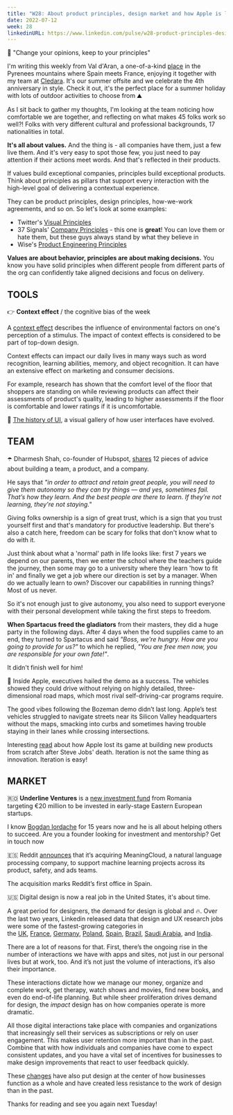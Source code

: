 ```yaml
---
title: "W28: About product principles, design market and how Apple is losing the innovation game"
date: 2022-07-12
week: 28
linkedinURL: https://www.linkedin.com/pulse/w28-product-principles-design-market-how-apple-losing-raz-tirboaca
---
```


💬 "Change your opinions, keep to your principles"

I'm writing this weekly from Val d'Aran, a one-of-a-kind [place](https://www.visitvaldaran.com/) in the Pyrenees mountains where Spain meets France, enjoying it together with my team at [Cledara](https://www.cledara.com/). It's our summer offsite and we celebrate the 4th anniversary in style. Check it out, it's the perfect place for a summer holiday with lots of outdoor activities to choose from ⛰

As I sit back to gather my thoughts, I'm looking at the team noticing how comfortable we are together, and reflecting on what makes 45 folks work so well?! Folks with very different cultural and professional backgrounds, 17 nationalities in total.

**It's all about values.** And the thing is - all companies have them, just a few live them. And it's very easy to spot those few, you just need to pay attention if their actions meet words. And that's reflected in their products.

If values build exceptional companies, principles build exceptional products. Think about principles as pillars that support every interaction with the high-level goal of delivering a contextual experience. 

They can be product principles, design principles, how-we-work agreements, and so on. So let's look at some examples:

- Twitter's [Visual Principles](https://twitter.com/ashlie/status/1425506038506147840) 
- 37 Signals' [Company Principles](https://37signals.com/) - this one is **great**! You can love them or hate them, but these guys always stand by what they believe in
- Wise's [Product Engineering Principles](https://medium.com/transferwise-ideas/product-engineering-principles-at-transferwise-46a12a47e758) 

**Values are about behavior, principles are about making decisions.** You know you have solid principles when different people from different parts of the org can confidently take aligned decisions and focus on delivery. 

## TOOLS
👉 **Context effect** / the cognitive bias of the week

A [context effect](https://en.wikipedia.org/wiki/Context_effect) describes the influence of environmental factors on one's perception of a stimulus. The impact of context effects is considered to be part of top-down design. 

Context effects can impact our daily lives in many ways such as word recognition, learning abilities, memory, and object recognition. It can have an extensive effect on marketing and consumer decisions. 

For example, research has shown that the comfort level of the floor that shoppers are standing on while reviewing products can affect their assessments of product's quality, leading to higher assessments if the floor is comfortable and lower ratings if it is uncomfortable.

🎨 [The history of UI](https://history.user-interface.io/), a visual gallery of how user interfaces have evolved.

## TEAM
☂️ Dharmesh Shah, co-founder of Hubspot, [shares](https://blog.hubspot.com/the-hustle/dharmesh-ama) 12 pieces of advice about building a team, a product, and a company.  

He says that *"in order to attract and retain great people, you will need to give them autonomy so they can try things — and yes, sometimes fail. That’s how they learn. And the best people are there to learn. If they’re not learning, they're not staying."* 

Giving folks ownership is a sign of great trust, which is a sign that you trust yourself first and that's mandatory for productive leadership. But there's also a catch here, freedom can be scary for folks that don't know what to do with it. 

Just think about what a 'normal' path in life looks like: first 7 years we depend on our parents, then we enter the school where the teachers guide the journey, then some may go to a university where they learn 'how to fit in' and finally we get a job where our direction is set by a manager. When do we actually learn to own? Discover our capabilities in running things? Most of us never.

So it's not enough just to give autonomy, you also need to support everyone with their personal development while taking the first steps to freedom. 

**When Spartacus freed the gladiators** from their masters, they did a huge party in the following days. After 4 days when the food supplies came to an end, they turned to Spartacus and said *"Boss, we're hungry. How are you going to provide for us?"* to which he replied, *"You are free men now, you are responsible for your own fate!"*. 

It didn't finish well for him! 

🥀 Inside Apple, executives hailed the demo as a success. The vehicles showed they could drive without relying on highly detailed, three-dimensional road maps, which most rival self-driving-car programs require.

The good vibes following the Bozeman demo didn’t last long. Apple’s test vehicles struggled to navigate streets near its Silicon Valley headquarters without the maps, smacking into curbs and sometimes having trouble staying in their lanes while crossing intersections. 

Interesting [read](https://www.theinformation.com/articles/inside-apples-eight-year-struggle-to-build-a-self-driving-car) about how Apple lost its game at building new products from scratch after Steve Jobs' death. Iteration is not the same thing as innovation. Iteration is easy!

## MARKET

🇷🇴 **Underline Ventures** is a [new investment fund](https://tech.eu/2022/07/05/bogdan-iordache-has-finally-learned-how-to-web-launches-solo-gp-fund-underline-ventures) from Romania targeting €20 million to be invested in early-stage Eastern European startups.

I know [Bogdan Iordache](https://www.linkedin.com/in/bogdaniordache) for 15 years now and he is all about helping others to succeed. Are you a founder looking for investment and mentorship? Get in touch now

🇪🇸 Reddit [announces](https://www.redditinc.com/blog/reddit-acquires-natural-language-processing-company-meaningcloud-marking-first-reddit-office-in-spain) that it’s acquiring MeaningCloud, a natural language processing company, to support machine learning projects across its product, safety, and ads teams.

The acquisition marks Reddit’s first office in Spain.

🇺🇸 Digital design is now a real job in the United States, it's about time.

A great period for designers, the demand for design is global and 🔥. Over the last two years, Linkedin released data that design and UX research jobs were some of the fastest-growing categories in the [UK](https://www.linkedin.com/pulse/most-in-demand-jobs-uk-linkedin-rise-2022-linkedin-news-uk), [France](https://www.linkedin.com/pulse/le-classement-linkedin-des-m%25C3%25A9tiers-en-croissance-/), [Germany](https://www.linkedin.com/pulse/die-linkedin-jobs-im-trend-2022-diese-25-berufe-sind-/), [Poland](https://www.linkedin.com/pulse/linkedin-jobs-rise-2022-10-roles-growing-demand-poland-/?published=t&trackingId=H7WZZcVKEv5fBhuj8zT15Q%3D%3D), [Spain](https://www.linkedin.com/pulse/empleos-en-auge-de-linkedin-estas-son-las-20-/), [Brazil,](https://www.linkedin.com/pulse/empregos-em-alta-2022-do-linkedin-25-cargos-com-demanda-/) [Saudi Arabia](https://www.linkedin.com/pulse/linkedin-jobs-rise-2022-15-roles-growing-demand-uae-), and [India](https://www.linkedin.com/pulse/linkedin-jobs-rise-2022-15-roles-growing-demand-india-/?trackingId=eEeBHoSmRle05piEMMuSNw%3D%3D).

There are a lot of reasons for that. First, there’s the ongoing rise in the number of interactions we have with apps and sites, not just in our personal lives but at work, too. And it’s not just the volume of interactions, it’s also their importance. 

These interactions dictate how we manage our money, organize and complete work, get therapy, watch shows and movies, find new books, and even do end-of-life planning. But while sheer proliferation drives demand for design, the _impact_ design has on how companies operate is more dramatic.

All those digital interactions take place with companies and organizations that increasingly sell their services as subscriptions or rely on user engagement. This makes user retention more important than in the past. Combine that with how individuals and companies have come to expect consistent updates, and you have a vital set of incentives for businesses to make design improvements that react to user feedback quickly.

These [changes](https://www.figma.com/blog/digital-design-is-now-a-real-job/) have also put design at the center of how businesses function as a whole and have created less resistance to the work of design than in the past.

Thanks for reading and see you again next Tuesday!

